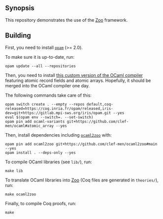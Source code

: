 ## Synopsis

This repository demonstrates the use of the [Zoo](https://github.com/clef-men/zoo) framework.

## Building

First, you need to install [`opam`](https://opam.ocaml.org/) (>= 2.0).

To make sure it is up-to-date, run:

```
opam update --all --repositories
```

Then, you need to install [this custom version of the OCaml compiler](https://github.com/clef-men/ocaml/tree/atomic_array) featuring atomic record fields and atomic arrays.
Hopefully, it should be merged into the OCaml compiler one day.

The following commands take care of this:

```
opam switch create . --empty --repos default,coq-released=https://coq.inria.fr/opam/released,iris-dev=git+https://gitlab.mpi-sws.org/iris/opam.git --yes
eval $(opam env --switch=. --set-switch)
opam pin add ocaml-variants git+https://github.com/clef-men/ocaml#atomic_array --yes
```

Then, install dependencies including [`ocaml2zoo`](https://github.com/clef-men/ocaml2zoo) with:

```
opam pin add ocaml2zoo git+https://github.com/clef-men/ocaml2zoo#main --yes
opam install . --deps-only --yes
```

To compile OCaml libraries (see `lib/`), run:

```
make lib
```

To translate OCaml libraries into [Zoo](https://github.com/clef-men/zoo) (Coq files are generated in `theories/`), run:

```
make ocaml2zoo
```

Finally, to compile Coq proofs, run:

```
make
```
